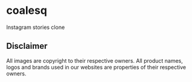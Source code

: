 # coalesq

Instagram stories clone

## Disclaimer

All images are copyright to their respective owners. All product names, logos and brands used in our websites are properties of their respective owners.
